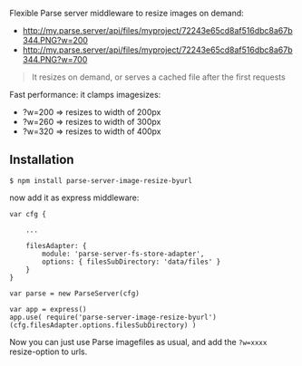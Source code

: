 Flexible Parse server middleware to resize images on demand:

* http://my.parse.server/api/files/myproject/72243e65cd8af516dbc8a67b344.PNG?w=200
* http://my.parse.server/api/files/myproject/72243e65cd8af516dbc8a67b344.PNG?w=700

> It resizes on demand, or serves a cached file after the first requests

Fast performance: it clamps imagesizes:

* ?w=200 => resizes to width of 200px 
* ?w=260 => resizes to width of 300px 
* ?w=320 => resizes to width of 400px 

## Installation

    $ npm install parse-server-image-resize-byurl

now add it as express middleware:

```
var cfg {

    ...

    filesAdapter: {
        module: 'parse-server-fs-store-adapter',
        options: { filesSubDirectory: 'data/files' }
    }
}

var parse = new ParseServer(cfg)

var app = express()
app.use( require('parse-server-image-resize-byurl')(cfg.filesAdapter.options.filesSubDirectory) )
```

Now you can just use Parse imagefiles as usual, and add the `?w=xxxx` resize-option to urls.